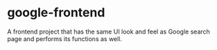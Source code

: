 # google-frontend
A frontend project that has the same UI look and feel as Google search page and performs its functions as well.
